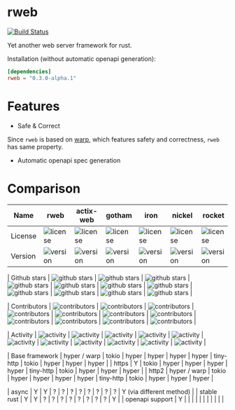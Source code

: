 # rweb

[![Build Status](https://travis-ci.com/kdy1/rweb.svg?branch=master)](https://travis-ci.com/kdy1/rweb)

Yet another web server framework for rust.

Installation (without automatic openapi generation):

```toml
[dependencies]
rweb = "0.3.0-alpha.1"
```

# Features

- Safe & Correct

Since `rweb` is based on [warp][], which features safety and correctness, `rweb` has same property.

- Automatic openapi spec generation

# Comparison

| Name    | rweb                                                           | actix-web                                                           | gotham                                                           | iron                                                           | nickel                                                           | rocket                                                           | rouille                                                           | Thruster                                                           | Tide                                                           | tower-web                                                           | warp                                                           |
| ------- | -------------------------------------------------------------- | ------------------------------------------------------------------- | ---------------------------------------------------------------- | -------------------------------------------------------------- | ---------------------------------------------------------------- | ---------------------------------------------------------------- | ----------------------------------------------------------------- | ------------------------------------------------------------------ | -------------------------------------------------------------- | ------------------------------------------------------------------- | -------------------------------------------------------------- |
| License | ![license](https://img.shields.io/crates/l/rweb.svg?label=%20) | ![license](https://img.shields.io/crates/l/actix-web.svg?label=%20) | ![license](https://img.shields.io/crates/l/gotham.svg?label=%20) | ![license](https://img.shields.io/crates/l/iron.svg?label=%20) | ![license](https://img.shields.io/crates/l/nickel.svg?label=%20) | ![license](https://img.shields.io/crates/l/rocket.svg?label=%20) | ![license](https://img.shields.io/crates/l/rouille.svg?label=%20) | ![license](https://img.shields.io/crates/l/Thruster.svg?label=%20) | ![license](https://img.shields.io/crates/l/tide.svg?label=%20) | ![license](https://img.shields.io/crates/l/tower-web.svg?label=%20) | ![license](https://img.shields.io/crates/l/warp.svg?label=%20) |
| Version | ![version](https://img.shields.io/crates/v/rweb.svg?label=%20) | ![version](https://img.shields.io/crates/v/actix-web.svg?label=%20) | ![version](https://img.shields.io/crates/v/gotham.svg?label=%20) | ![version](https://img.shields.io/crates/v/iron.svg?label=%20) | ![version](https://img.shields.io/crates/v/nickel.svg?label=%20) | ![version](https://img.shields.io/crates/v/rocket.svg?label=%20) | ![version](https://img.shields.io/crates/v/rouille.svg?label=%20) | ![version](https://img.shields.io/crates/v/Thruster.svg?label=%20) | ![version](https://img.shields.io/crates/v/tide.svg?label=%20) | ![version](https://img.shields.io/crates/v/tower-web.svg?label=%20) | ![version](https://img.shields.io/crates/v/warp.svg?label=%20) |

| Github stars | ![github stars](https://img.shields.io/github/stars/kdy1/rweb.svg?label=%20) | ![github stars](https://img.shields.io/github/stars/actix/actix-web.svg?label=%20) | ![github stars](https://img.shields.io/github/stars/gotham-rs/gotham.svg?label=%20) | ![github stars](https://img.shields.io/github/stars/iron/iron.svg?label=%20) | ![github stars](https://img.shields.io/github/stars/nickel-org/nickel.rs.svg?label=%20) | ![github stars](https://img.shields.io/github/stars/SergioBenitez/Rocket.svg?label=%20) | ![github stars](https://img.shields.io/github/stars/tomaka/rouille.svg?label=%20) | ![github stars](https://img.shields.io/github/stars/trezm/Thruster.svg?label=%20) | ![github stars](https://img.shields.io/github/stars/http-rs/tide.svg?label=%20) | ![github stars](https://img.shields.io/github/stars/carllerche/tower-web.svg?label=%20) | ![github stars](https://img.shields.io/github/stars/seanmonstar/warp.svg?label=%20) |

| Contributors | ![contributors](https://img.shields.io/github/contributors/kdy1/rweb.svg?label=%20) | ![contributors](https://img.shields.io/github/contributors/actix/actix-web.svg?label=%20) | ![contributors](https://img.shields.io/github/contributors/gotham-rs/gotham.svg?label=%20) | ![contributors](https://img.shields.io/github/contributors/iron/iron.svg?label=%20) | ![contributors](https://img.shields.io/github/contributors/nickel-org/nickel.rs.svg?label=%20) | ![contributors](https://img.shields.io/github/contributors/SergioBenitez/Rocket.svg?label=%20) | ![contributors](https://img.shields.io/github/contributors/tomaka/rouille.svg?label=%20) | ![contributors](https://img.shields.io/github/contributors/trezm/Thruster.svg?label=%20) | ![contributors](https://img.shields.io/github/contributors/http-rs/tide.svg?label=%20) | ![contributors](https://img.shields.io/github/contributors/carllerche/tower-web.svg?label=%20) | ![contributors](https://img.shields.io/github/contributors/seanmonstar/warp.svg?label=%20) |

| Activity | ![activity](https://img.shields.io/github/commit-activity/m/kdy1/rweb.svg?label=%20) | ![activity](https://img.shields.io/github/commit-activity/m/actix/actix-web.svg?label=%20) | ![activity](https://img.shields.io/github/commit-activity/m/gotham-rs/gotham.svg?label=%20) | ![activity](https://img.shields.io/github/commit-activity/m/iron/iron.svg?label=%20) | ![activity](https://img.shields.io/github/commit-activity/m/nickel-org/nickel.rs.svg?label=%20) | ![activity](https://img.shields.io/github/commit-activity/m/SergioBenitez/Rocket.svg?label=%20) | ![activity](https://img.shields.io/github/commit-activity/m/tomaka/rouille.svg?label=%20) | ![activity](https://img.shields.io/github/commit-activity/m/trezm/Thruster.svg?label=%20) | ![activity](https://img.shields.io/github/commit-activity/m/http-rs/tide.svg?label=%20) | ![activity](https://img.shields.io/github/commit-activity/m/carllerche/tower-web.svg?label=%20) | ![activity](https://img.shields.io/github/commit-activity/m/seanmonstar/warp.svg?label=%20) |

| Base framework | hyper / warp | tokio | hyper | hyper | hyper | hyper | tiny-http | tokio | hyper | hyper | hyper |
| https | Y | tokio | hyper | hyper | hyper | hyper | tiny-http | tokio | hyper | hyper | hyper |
| http2 | hyper / warp | tokio | hyper | hyper | hyper | hyper | tiny-http | tokio | hyper | hyper | hyper |

| async | Y | Y | ? | ? | ? | ? | ? | ? | ? | ? | Y (via different method) |
| stable rust | Y | Y | ? | ? | ? | ? | ? | ? | ? | ? | Y |
| openapi support | Y | | | | | | | | | | |

[warp]: https://github.com/seanmonstar/warp
